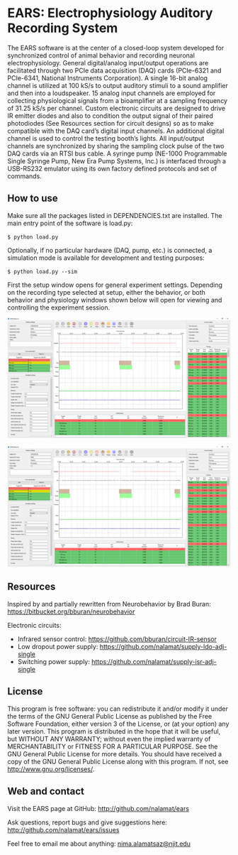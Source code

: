 # EARS: Electrophysiology Auditory Recording System

The EARS software is at the center of a closed-loop system developed for
synchronized control of animal behavior and recording neuronal
electrophysiology. General digital/analog input/output operations are
facilitated through two PCIe data acquisition (DAQ) cards (PCIe-6321 and
PCIe-6341, National Instruments Corporation). A single 16-bit analog channel
is utilized at 100 kS/s to output auditory stimuli to a sound amplifier and
then into a loudspeaker. 15 analog input channels are employed for collecting
physiological signals from a bioamplifier at a sampling frequency of
31.25 kS/s per channel. Custom electronic circuits are designed to drive IR
emitter diodes and also to condition the output signal of their paired
photodiodes (See Resources section for circuit designs) so as to make
compatible with the DAQ card’s digital input channels. An additional digital
channel is used to control the testing booth’s lights. All input/output
channels are synchronized by sharing the sampling clock pulse of the two DAQ
cards via an RTSI bus cable. A syringe pump (NE-1000 Programmable Single
Syringe Pump, New Era Pump Systems, Inc.) is interfaced through a USB-RS232
emulator using its own factory defined protocols and set of commands.


## How to use

Make sure all the packages listed in DEPENDENCIES.txt are installed.
The main entry point of the software is load.py:

    $ python load.py

Optionally, if no particular hardware (DAQ, pump, etc.) is connected,
a simulation mode is available for development and testing purposes:

    $ python load.py --sim

First the setup window opens for general experiment settings. Depending on the
recording type selected at setup, either the behavior, or both behavior and
physiology windows shown below will open for viewing and controlling the
experiment session.

![Alt text](images/screenshot-1.png?raw=true "Behavior Window")

![Alt text](images/screenshot-1.png?raw=true "Physiology Window")


## Resources

Inspired by and partially rewritten from Neurobehavior by Brad Buran:
https://bitbucket.org/bburan/neurobehavior

Electronic circuits:
- Infrared sensor control: https://github.com/bburan/circuit-IR-sensor
- Low dropout power supply: https://github.com/nalamat/supply-ldo-adj-single
- Switching power supply: https://github.com/nalamat/supply-isr-adj-single


## License

This program is free software: you can redistribute it and/or modify it under
the terms of the GNU General Public License as published by the Free Software
Foundation, either version 3 of the License, or (at your option) any later
version.
This program is distributed in the hope that it will be useful, but WITHOUT ANY
WARRANTY; without even the implied warranty of MERCHANTABILITY or FITNESS FOR A
PARTICULAR PURPOSE. See the GNU General Public License for more details.
You should have received a copy of the GNU General Public License along with
this program. If not, see <http://www.gnu.org/licenses/>.


## Web and contact

Visit the EARS page at GitHub:
    http://github.com/nalamat/ears

Ask questions, report bugs and give suggestions here:
    http://github.com/nalamat/ears/issues

Feel free to email me about anything:
    nima.alamatsaz@njit.edu
